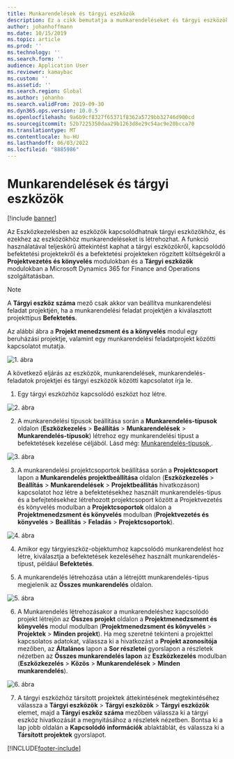 ```yaml
---
title: Munkarendelések és tárgyi eszközök
description: Ez a cikk bemutatja a munkarendeléseket és tárgyi eszközöket az Eszközkezelésben.
author: johanhoffmann
ms.date: 10/15/2019
ms.topic: article
ms.prod: ''
ms.technology: ''
ms.search.form: ''
audience: Application User
ms.reviewer: kamaybac
ms.custom: ''
ms.assetid: ''
ms.search.region: Global
ms.author: johanho
ms.search.validFrom: 2019-09-30
ms.dyn365.ops.version: 10.0.5
ms.openlocfilehash: 9a6b9cf8327f65371f8362a5729bb32746d900cd
ms.sourcegitcommit: 52b7225350daa29b1263d8e29c54ac9e20bcca70
ms.translationtype: MT
ms.contentlocale: hu-HU
ms.lasthandoff: 06/03/2022
ms.locfileid: "8885986"
---
```

# <a name="work-orders-and-fixed-assets"></a>Munkarendelések és tárgyi eszközök

[!include [banner](../../includes/banner.md)]


Az Eszközkezelésben az eszközök kapcsolódhatnak tárgyi eszközökhöz, és ezekhez az eszközökhöz munkarendeléseket is létrehozhat. A funkció használatával teljeskörű áttekintést kaphat a tárgyi eszközökről, kapcsolódó befektetési projektekről és a befektetési projekteken rögzített költségekről a **Projektvezetés és könyvelés** modulokban és a **Tárgyi eszközök** modulokban a Microsoft Dynamics 365 for Finance and Operations szolgáltatásban.

>[!NOTE]
>A **Tárgyi eszköz száma** mező csak akkor van beállítva munkarendelési feladat projektjén, ha a munkarendelési feladat projektjén a kiválasztott projekttípus **Befektetés**.

Az alábbi ábra a **Projekt menedzsment és a könyvelés** modul egy beruházási projektje, valamint egy munkarendelési feladatprojekt közötti kapcsolatot mutatja.

![1. ábra](media/24-work-orders.png)

A következő eljárás az eszközök, munkarendelések, munkarendelés-feladatok projektjei és tárgyi eszközök közötti kapcsolatot írja le.

1. Egy tárgyi eszközhöz kapcsolódó eszközt hoz létre.

![2. ábra](media/25-work-orders.png)

2. A munkarendelési típusok beállítása során a **Munkarendelés-típusok** oldalon (**Eszközkezelés** > **Beállítás** > **Munkarendelések** > **Munkarendelés-típusok**) létrehoz egy munkarendelési típust a befektetések kezelése céljából. Lásd még: [Munkarendelés-típusok ](../setup-for-work-orders/work-order-types.md).

![3. ábra](media/26-work-orders.png)

3. A munkarendelési projektcsoportok beállítása során a **Projektcsoport** lapon a **Munkarendelés projektbeállítása** oldalon (**Eszközkezelés** > **Beállítás** > **Munkarendelések** > **Projektbeállítás** hivatkozáson) kapcsolatot hoz létre a befektetésekhez használt munkarendelés-típus és a befejtetésekhez létrehozott projektcsoport között a Projektvezetés és könyvelés modulban a **Projektcsoportok** oldalon a **Projektmenedzsment és könyvelés** modulban (**Projektvezetés és könyvelés** > **Beállítás** > **Feladás** > **Projektcsoportok**).

![4. ábra](media/27-work-orders.png)

4. Amikor egy tárgyieszköz-objektumhoz kapcsolódó munkarendelést hoz létre, kiválasztja a befektetések kezeléséhez használt munkarendelés-típust, például **Befektetés**.

5. A munkarendelés létrehozása után a létrejött munkarendelés-típus megjelenik az **Összes munkarendelés** oldalon.

![5. ábra](media/28-work-orders.png)

6. A Munkarendelés létrehozásakor a munkarendeléshez kapcsolódó projekt létrejön az **Összes projekt** oldalon a **Projektmenedzsment és könyvelés** modul modulban (**Projektmenedzsment és könyvelés** > **Projektek** > **Minden projekt**). Ha meg szeretné tekinteni a projekttel kapcsolatos adatokat, válassza ki a hivatkozást a **Projekt azonosítója** mezőben, az **Általános** lapon a **Sor részletei** gyorslapon a részletek nézetben az **Összes munkarendelés lapon** az **Eszközkezelés** modulban (**Eszközkezelés** > **Közös** > **Munkarendelések** > **Minden munkarendelés**).

![6. ábra](media/29-work-orders.png)

7. A tárgyi eszközhöz társított projektek áttekintésének megtekintéséhez válassza a **Tárgyi eszközök** > **Tárgyi eszközök** > **Tárgyi eszközök** elemet, majd a **Tárgyi eszköz száma** mezőben válassza ki a tárgyi eszköz hivatkozását a megnyitásához a részletek nézetben. Bontsa ki a lap jobb oldalán a **Kapcsolódó információk** ablaktáblát, és válassza ki a **Társított projektek** gyorslapot.



[!INCLUDE[footer-include](../../../includes/footer-banner.md)]
